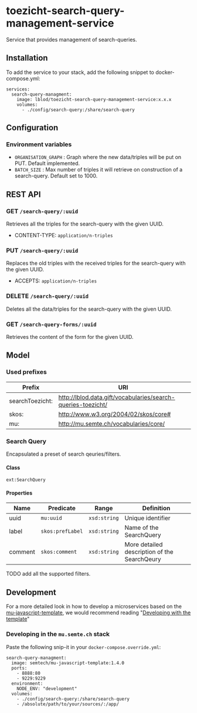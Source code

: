 # toezicht-search-query-management-service

Service that provides management of search-queries.

## Installation

To add the service to your stack, add the following snippet to docker-compose.yml:

```
services:
  search-query-managment:
    image: lblod/toezicht-search-query-management-service:x.x.x
    volumes:
      - ./config/search-query:/share/search-query
```

## Configuration

### Environment variables

- `ORGANISATION_GRAPH` : Graph where the new data/triples will be put on PUT. Default implemented.
- `BATCH_SIZE` : Max number of triples it will retrieve on construction of a search-query. Default set to 1000.

   
## REST API

### GET `/search-query/:uuid`

Retrieves all the triples for the search-query with the given UUID.

- CONTENT-TYPE: `application/n-triples`

### PUT `/search-query/:uuid`

Replaces the old triples with the received triples for the search-query with the given UUID.

- ACCEPTS: `application/n-triples`

### DELETE `/search-query/:uuid`

Deletes all the data/triples for the search-query with the given UUID.

### GET `/search-query-forms/:uuid`

Retrieves the content of the form for the given UUID.

## Model

### Used prefixes

Prefix | URI 
--- | --- 
searchToezicht: |  <http://lblod.data.gift/vocabularies/search-queries-toezicht/>
skos: |  <http://www.w3.org/2004/02/skos/core#>
mu: |  <http://mu.semte.ch/vocabularies/core/>

### Search Query

Encapsulated a preset of search qeuries/filters.

#### Class

`ext:SearchQuery`

#### Properties

 Name | Predicate | Range | Definition 
--- | --- | --- | ---
uuid | `mu:uuid` | `xsd:string` | Unique identifier
label | `skos:prefLabel` | `xsd:string` | Name of the SearchQuery
comment | `skos:comment` | `xsd:string` | More detailed description of the SearchQeury

TODO add all the supported filters.

## Development

For a more detailed look in how to develop a microservices based on the [mu-javascript-template](https://github.com/mu-semtech/mu-javascript-template), 
we would recommend reading "[Developing with the template](https://github.com/mu-semtech/mu-javascript-template#developing-with-the-template)"

### Developing in the `mu.semte.ch` stack

Paste the following snip-it in your `docker-compose.override.yml`:

````  
search-query-managment:
  image: semtech/mu-javascript-template:1.4.0
  ports:
    - 8888:80
    - 9229:9229
  environment:
    NODE_ENV: "development"
  volumes:
    - ./config/search-query:/share/search-query
    - /absolute/path/to/your/sources/:/app/
